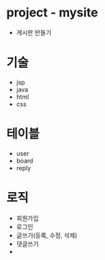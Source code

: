 # project - mysite
- 게시판 만들기

# 기술
- jsp
- java
- html
- css

# 테이블
- user
- board
- reply

# 로직
- 회원가입
- 로그인
- 글쓰기(등록, 수정, 삭제)
- 댓글쓰기
- 



